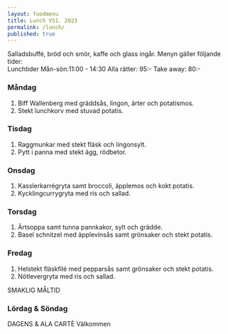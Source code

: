 ```yaml
---
layout: foodmenu
title: Lunch V51. 2023
permalink: /lunch/
published: true
---
```

Salladsbuffé, bröd och smör, kaffe och glass ingår.
Menyn gäller följande tider:  
Lunchtider  Mån-sön:11:00 - 14:30
Alla rätter: 95:- Take away: 80:-
                                
### Måndag

1. Biff Wallenberg med gräddsås, lingon, ärter och potatismos.
2. Stekt lunchkorv med stuvad potatis.

### Tisdag

1. Raggmunkar med stekt fläsk och lingonsylt.
2. Pytt i panna med stekt ägg, rödbetor.

### Onsdag

1. Kasslerkarrégryta samt broccoli, äpplemos och kokt potatis.
2. Kycklingcurrygryta med ris och sallad.

### Torsdag

1. Ärtsoppa samt tunna pannkakor, sylt och grädde. 
2. Basel schnitzel med äpplevinsås samt grönsaker och stekt potatis.

### Fredag  

1. Helstekt fläskfilé med pepparsås samt grönsaker och stekt potatis.
2. Nötlevergryta med ris och sallad. 
 

SMAKLIG MÅLTID
  
### Lördag & Söndag 
    
DAGENS & ALA CARTÈ
Välkommen
    
       
    

   
    
   
     
